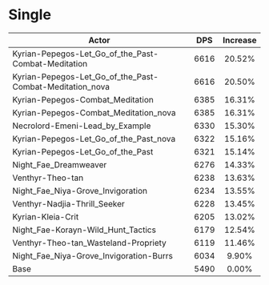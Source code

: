# Single
| Actor | DPS | Increase |
|---|:---:|:---:|
|Kyrian-Pepegos-Let_Go_of_the_Past-Combat-Meditation|6616|20.52%|
|Kyrian-Pepegos-Let_Go_of_the_Past-Combat-Meditation_nova|6616|20.50%|
|Kyrian-Pepegos-Combat_Meditation|6385|16.31%|
|Kyrian-Pepegos-Combat_Meditation_nova|6385|16.31%|
|Necrolord-Emeni-Lead_by_Example|6330|15.30%|
|Kyrian-Pepegos-Let_Go_of_the_Past_nova|6322|15.16%|
|Kyrian-Pepegos-Let_Go_of_the_Past|6321|15.14%|
|Night_Fae_Dreamweaver|6276|14.33%|
|Venthyr-Theo-tan|6238|13.63%|
|Night_Fae_Niya-Grove_Invigoration|6234|13.55%|
|Venthyr-Nadjia-Thrill_Seeker|6228|13.45%|
|Kyrian-Kleia-Crit|6205|13.02%|
|Night_Fae-Korayn-Wild_Hunt_Tactics|6179|12.54%|
|Venthyr-Theo-tan_Wasteland-Propriety|6119|11.46%|
|Night_Fae_Niya-Grove_Invigoration-Burrs|6034|9.90%|
|Base|5490|0.00%|
